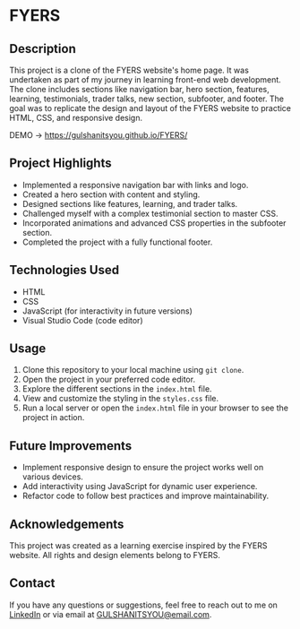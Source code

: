 # FYERS



## Description

This project is a clone of the FYERS website's home page. It was undertaken as part of my journey in learning front-end web development. The clone includes sections like navigation bar, hero section, features, learning, testimonials, trader talks, new section, subfooter, and footer. The goal was to replicate the design and layout of the FYERS website to practice HTML, CSS, and responsive design.

DEMO ->  https://gulshanitsyou.github.io/FYERS/

## Project Highlights

- Implemented a responsive navigation bar with links and logo.
- Created a hero section with content and styling.
- Designed sections like features, learning, and trader talks.
- Challenged myself with a complex testimonial section to master CSS.
- Incorporated animations and advanced CSS properties in the subfooter section.
- Completed the project with a fully functional footer.

## Technologies Used

- HTML
- CSS
- JavaScript (for interactivity in future versions)
- Visual Studio Code (code editor)

## Usage

1. Clone this repository to your local machine using `git clone`.
2. Open the project in your preferred code editor.
3. Explore the different sections in the `index.html` file.
4. View and customize the styling in the `styles.css` file.
5. Run a local server or open the `index.html` file in your browser to see the project in action.

## Future Improvements

- Implement responsive design to ensure the project works well on various devices.
- Add interactivity using JavaScript for dynamic user experience.
- Refactor code to follow best practices and improve maintainability.

## Acknowledgements

This project was created as a learning exercise inspired by the FYERS website. All rights and design elements belong to FYERS.

## Contact

If you have any questions or suggestions, feel free to reach out to me on [LinkedIn]([(https://www.linkedin.com/in/gulshan-kumar-a88117253/)https://www.linkedin.com/in/gulshan-kumar-a88117253/]) or via email at GULSHANITSYOU@email.com.


